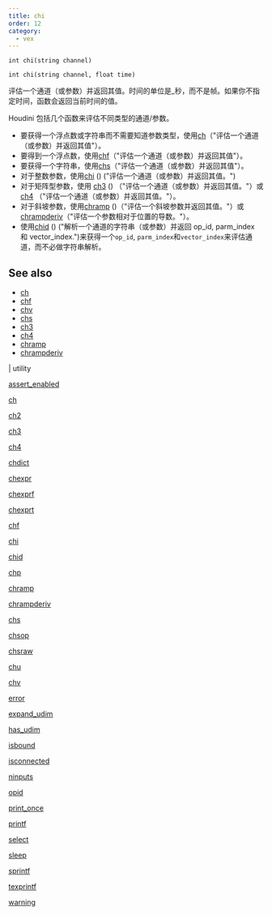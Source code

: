 ```yaml
---
title: chi
order: 12
category:
  - vex
---
```


`int chi(string channel)`

`int chi(string channel, float time)`

评估一个通道（或参数）并返回其值。时间的单位是\_秒，而不是帧。如果你不指定时间，函数会返回当前时间的值。

Houdini 包括几个函数来评估不同类型的通道/参数。

- 要获得一个浮点数或字符串而不需要知道参数类型，使用[ch](ch.html)（"评估一个通道（或参数）并返回其值"）。
- 要得到一个浮点数，使用[chf](chf.html)（"评估一个通道（或参数）并返回其值"）。
- 要获得一个字符串，使用[chs](chs.html)（"评估一个通道（或参数）并返回其值"）。
- 对于整数参数，使用[chi](chi.html) () ("评估一个通道（或参数）并返回其值。")
- 对于矩阵型参数，使用 [ch3](ch3.html) () （"评估一个通道（或参数）并返回其值。"）或 [ch4](ch4.html) （"评估一个通道（或参数）并返回其值。"）。
- 对于斜坡参数，使用[chramp](chramp.html) ()（"评估一个斜坡参数并返回其值。"）或[chrampderiv](chrampderiv.html)（"评估一个参数相对于位置的导数。"）。
- 使用[chid](chid.html) () ("解析一个通道的字符串（或参数）并返回 op_id, parm_index 和 vector_index.")来获得一个`op_id`, `parm_index`和`vector_index`来评估通道，而不必做字符串解析。

## See also

- [ch](ch.html)
- [chf](chf.html)
- [chv](chv.html)
- [chs](chs.html)
- [ch3](ch3.html)
- [ch4](ch4.html)
- [chramp](chramp.html)
- [chrampderiv](chrampderiv.html)

|
utility

[assert_enabled](assert_enabled.html)

[ch](ch.html)

[ch2](ch2.html)

[ch3](ch3.html)

[ch4](ch4.html)

[chdict](chdict.html)

[chexpr](chexpr.html)

[chexprf](chexprf.html)

[chexprt](chexprt.html)

[chf](chf.html)

[chi](chi.html)

[chid](chid.html)

[chp](chp.html)

[chramp](chramp.html)

[chrampderiv](chrampderiv.html)

[chs](chs.html)

[chsop](chsop.html)

[chsraw](chsraw.html)

[chu](chu.html)

[chv](chv.html)

[error](error.html)

[expand_udim](expand_udim.html)

[has_udim](has_udim.html)

[isbound](isbound.html)

[isconnected](isconnected.html)

[ninputs](ninputs.html)

[opid](opid.html)

[print_once](print_once.html)

[printf](printf.html)

[select](select.html)

[sleep](sleep.html)

[sprintf](sprintf.html)

[texprintf](texprintf.html)

[warning](warning.html)
